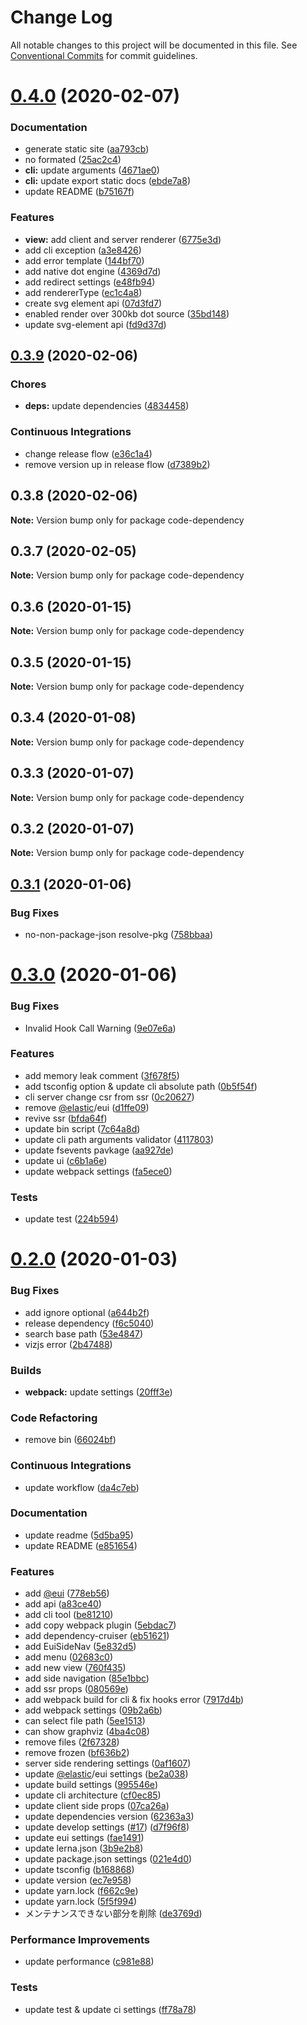 # Change Log

All notable changes to this project will be documented in this file.
See [Conventional Commits](https://conventionalcommits.org) for commit guidelines.

<a name="0.4.0"></a>

# [0.4.0](https://github.com/Himenon/code-dependency/compare/v0.3.9...v0.4.0) (2020-02-07)

### Documentation

- generate static site ([aa793cb](https://github.com/Himenon/code-dependency/commit/aa793cb))
- no formated ([25ac2c4](https://github.com/Himenon/code-dependency/commit/25ac2c4))
- **cli:** update arguments ([4671ae0](https://github.com/Himenon/code-dependency/commit/4671ae0))
- **cli:** update export static docs ([ebde7a8](https://github.com/Himenon/code-dependency/commit/ebde7a8))
- update README ([b75167f](https://github.com/Himenon/code-dependency/commit/b75167f))

### Features

- **view:** add client and server renderer ([6775e3d](https://github.com/Himenon/code-dependency/commit/6775e3d))
- add cli exception ([a3e8426](https://github.com/Himenon/code-dependency/commit/a3e8426))
- add error template ([144bf70](https://github.com/Himenon/code-dependency/commit/144bf70))
- add native dot engine ([4369d7d](https://github.com/Himenon/code-dependency/commit/4369d7d))
- add redirect settings ([e48fb94](https://github.com/Himenon/code-dependency/commit/e48fb94))
- add rendererType ([ec1c4a8](https://github.com/Himenon/code-dependency/commit/ec1c4a8))
- create svg element api ([07d3fd7](https://github.com/Himenon/code-dependency/commit/07d3fd7))
- enabled render over 300kb dot source ([35bd148](https://github.com/Himenon/code-dependency/commit/35bd148))
- update svg-element api ([fd9d37d](https://github.com/Himenon/code-dependency/commit/fd9d37d))

<a name="0.3.9"></a>

## [0.3.9](https://github.com/Himenon/code-dependency/compare/v0.3.8...v0.3.9) (2020-02-06)

### Chores

- **deps:** update dependencies ([4834458](https://github.com/Himenon/code-dependency/commit/4834458))

### Continuous Integrations

- change release flow ([e36c1a4](https://github.com/Himenon/code-dependency/commit/e36c1a4))
- remove version up in release flow ([d7389b2](https://github.com/Himenon/code-dependency/commit/d7389b2))

<a name="0.3.8"></a>

## 0.3.8 (2020-02-06)

**Note:** Version bump only for package code-dependency

<a name="0.3.7"></a>

## 0.3.7 (2020-02-05)

**Note:** Version bump only for package code-dependency

<a name="0.3.6"></a>

## 0.3.6 (2020-01-15)

**Note:** Version bump only for package code-dependency

<a name="0.3.5"></a>

## 0.3.5 (2020-01-15)

**Note:** Version bump only for package code-dependency

<a name="0.3.4"></a>

## 0.3.4 (2020-01-08)

**Note:** Version bump only for package code-dependency

<a name="0.3.3"></a>

## 0.3.3 (2020-01-07)

**Note:** Version bump only for package code-dependency

<a name="0.3.2"></a>

## 0.3.2 (2020-01-07)

**Note:** Version bump only for package code-dependency

<a name="0.3.1"></a>

## [0.3.1](https://github.com/Himenon/code-dependency/compare/v0.3.0...v0.3.1) (2020-01-06)

### Bug Fixes

- no-non-package-json resolve-pkg ([758bbaa](https://github.com/Himenon/code-dependency/commit/758bbaa))

<a name="0.3.0"></a>

# [0.3.0](https://github.com/Himenon/code-dependency/compare/v0.2.0...v0.3.0) (2020-01-06)

### Bug Fixes

- Invalid Hook Call Warning ([9e07e6a](https://github.com/Himenon/code-dependency/commit/9e07e6a))

### Features

- add memory leak comment ([3f678f5](https://github.com/Himenon/code-dependency/commit/3f678f5))
- add tsconfig option & update cli absolute path ([0b5f54f](https://github.com/Himenon/code-dependency/commit/0b5f54f))
- cli server change csr from ssr ([0c20627](https://github.com/Himenon/code-dependency/commit/0c20627))
- remove [@elastic](https://github.com/elastic)/eui ([d1ffe09](https://github.com/Himenon/code-dependency/commit/d1ffe09))
- revive ssr ([bfda64f](https://github.com/Himenon/code-dependency/commit/bfda64f))
- update bin script ([7c64a8d](https://github.com/Himenon/code-dependency/commit/7c64a8d))
- update cli path arguments validator ([4117803](https://github.com/Himenon/code-dependency/commit/4117803))
- update fsevents pavkage ([aa927de](https://github.com/Himenon/code-dependency/commit/aa927de))
- update ui ([c6b1a6e](https://github.com/Himenon/code-dependency/commit/c6b1a6e))
- update webpack settings ([fa5ece0](https://github.com/Himenon/code-dependency/commit/fa5ece0))

### Tests

- update test ([224b594](https://github.com/Himenon/code-dependency/commit/224b594))

<a name="0.2.0"></a>

# [0.2.0](https://github.com/Himenon/code-dependency/compare/v0.0.1-alpha.7...v0.2.0) (2020-01-03)

### Bug Fixes

- add ignore optional ([a644b2f](https://github.com/Himenon/code-dependency/commit/a644b2f))
- release dependency ([f6c5040](https://github.com/Himenon/code-dependency/commit/f6c5040))
- search base path ([53e4847](https://github.com/Himenon/code-dependency/commit/53e4847))
- vizjs error ([2b47488](https://github.com/Himenon/code-dependency/commit/2b47488))

### Builds

- **webpack:** update settings ([20fff3e](https://github.com/Himenon/code-dependency/commit/20fff3e))

### Code Refactoring

- remove bin ([66024bf](https://github.com/Himenon/code-dependency/commit/66024bf))

### Continuous Integrations

- update workflow ([da4c7eb](https://github.com/Himenon/code-dependency/commit/da4c7eb))

### Documentation

- update readme ([5d5ba95](https://github.com/Himenon/code-dependency/commit/5d5ba95))
- update README ([e851654](https://github.com/Himenon/code-dependency/commit/e851654))

### Features

- add [@eui](https://github.com/eui) ([778eb56](https://github.com/Himenon/code-dependency/commit/778eb56))
- add api ([a83ce40](https://github.com/Himenon/code-dependency/commit/a83ce40))
- add cli tool ([be81210](https://github.com/Himenon/code-dependency/commit/be81210))
- add copy webpack plugin ([5ebdac7](https://github.com/Himenon/code-dependency/commit/5ebdac7))
- add dependency-cruiser ([eb51621](https://github.com/Himenon/code-dependency/commit/eb51621))
- add EuiSideNav ([5e832d5](https://github.com/Himenon/code-dependency/commit/5e832d5))
- add menu ([02683c0](https://github.com/Himenon/code-dependency/commit/02683c0))
- add new view ([760f435](https://github.com/Himenon/code-dependency/commit/760f435))
- add side navigation ([85e1bbc](https://github.com/Himenon/code-dependency/commit/85e1bbc))
- add ssr props ([080569e](https://github.com/Himenon/code-dependency/commit/080569e))
- add webpack build for cli & fix hooks error ([7917d4b](https://github.com/Himenon/code-dependency/commit/7917d4b))
- add webpack settings ([09b2a6b](https://github.com/Himenon/code-dependency/commit/09b2a6b))
- can select file path ([5ee1513](https://github.com/Himenon/code-dependency/commit/5ee1513))
- can show graphviz ([4ba4c08](https://github.com/Himenon/code-dependency/commit/4ba4c08))
- remove files ([2f67328](https://github.com/Himenon/code-dependency/commit/2f67328))
- remove frozen ([bf636b2](https://github.com/Himenon/code-dependency/commit/bf636b2))
- server side rendering settings ([0af1607](https://github.com/Himenon/code-dependency/commit/0af1607))
- update [@elastic](https://github.com/elastic)/eui settings ([be2a038](https://github.com/Himenon/code-dependency/commit/be2a038))
- update build settings ([995546e](https://github.com/Himenon/code-dependency/commit/995546e))
- update cli architecture ([cf0ec85](https://github.com/Himenon/code-dependency/commit/cf0ec85))
- update client side props ([07ca26a](https://github.com/Himenon/code-dependency/commit/07ca26a))
- update dependencies version ([62363a3](https://github.com/Himenon/code-dependency/commit/62363a3))
- update develop settings ([#17](https://github.com/Himenon/code-dependency/issues/17)) ([d7f96f8](https://github.com/Himenon/code-dependency/commit/d7f96f8))
- update eui settings ([fae1491](https://github.com/Himenon/code-dependency/commit/fae1491))
- update lerna.json ([3b9e2b8](https://github.com/Himenon/code-dependency/commit/3b9e2b8))
- update package.json settings ([021e4d0](https://github.com/Himenon/code-dependency/commit/021e4d0))
- update tsconfig ([b168868](https://github.com/Himenon/code-dependency/commit/b168868))
- update version ([ec7e958](https://github.com/Himenon/code-dependency/commit/ec7e958))
- update yarn.lock ([f662c9e](https://github.com/Himenon/code-dependency/commit/f662c9e))
- update yarn.lock ([5f5f994](https://github.com/Himenon/code-dependency/commit/5f5f994))
- メンテナンスできない部分を削除 ([de3769d](https://github.com/Himenon/code-dependency/commit/de3769d))

### Performance Improvements

- update performance ([c981e88](https://github.com/Himenon/code-dependency/commit/c981e88))

### Tests

- update test & update ci settings ([ff78a78](https://github.com/Himenon/code-dependency/commit/ff78a78))
